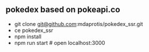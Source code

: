 ## pokedex based on pokeapi.co

- git clone git@github.com:mdaprotis/pokedex_ssr.git
- ce pokedex_ssr
- npm install
- npm run start # open localhost:3000
